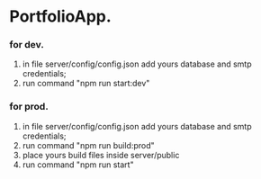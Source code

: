 # PortfolioApp.


### for dev. 

1. in file  server/config/config.json add yours database and smtp credentials;
2. run command "npm run start:dev"

### for prod. 

1. in file  server/config/config.json add yours database and smtp credentials;
2. run command "npm run build:prod"
3. place yours build files inside server/public
4. run command "npm run start"